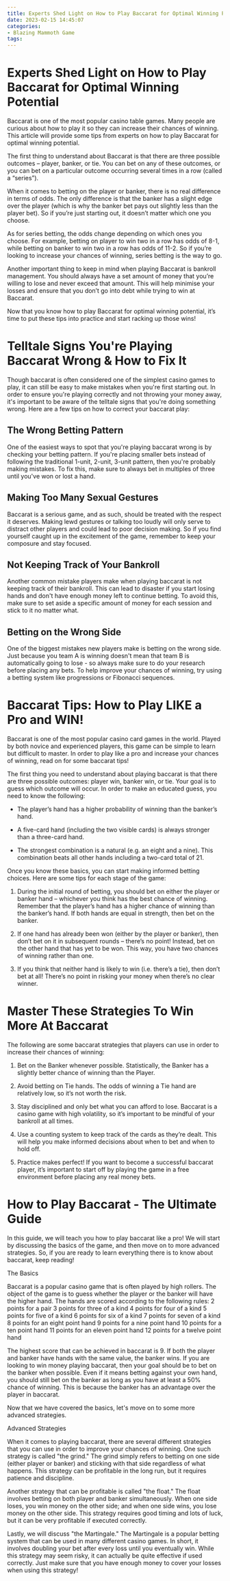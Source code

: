 ```yaml
---
title: Experts Shed Light on How to Play Baccarat for Optimal Winning Potential
date: 2023-02-15 14:45:07
categories:
- Blazing Mammoth Game
tags:
---
```



# Experts Shed Light on How to Play Baccarat for Optimal Winning Potential

Baccarat is one of the most popular casino table games. Many people are curious about how to play it so they can increase their chances of winning. This article will provide some tips from experts on how to play Baccarat for optimal winning potential.

The first thing to understand about Baccarat is that there are three possible outcomes – player, banker, or tie. You can bet on any of these outcomes, or you can bet on a particular outcome occurring several times in a row (called a “series”).

When it comes to betting on the player or banker, there is no real difference in terms of odds. The only difference is that the banker has a slight edge over the player (which is why the banker bet pays out slightly less than the player bet). So if you’re just starting out, it doesn’t matter which one you choose.

As for series betting, the odds change depending on which ones you choose. For example, betting on player to win two in a row has odds of 8-1, while betting on banker to win two in a row has odds of 11-2. So if you’re looking to increase your chances of winning, series betting is the way to go.

Another important thing to keep in mind when playing Baccarat is bankroll management. You should always have a set amount of money that you’re willing to lose and never exceed that amount. This will help minimise your losses and ensure that you don’t go into debt while trying to win at Baccarat.

Now that you know how to play Baccarat for optimal winning potential, it’s time to put these tips into practice and start racking up those wins!

# Telltale Signs You're Playing Baccarat Wrong & How to Fix It

Though baccarat is often considered one of the simplest casino games to play, it can still be easy to make mistakes when you're first starting out. In order to ensure you're playing correctly and not throwing your money away, it's important to be aware of the telltale signs that you're doing something wrong. Here are a few tips on how to correct your baccarat play:

## The Wrong Betting Pattern

One of the easiest ways to spot that you're playing baccarat wrong is by checking your betting pattern. If you're placing smaller bets instead of following the traditional 1-unit, 2-unit, 3-unit pattern, then you're probably making mistakes. To fix this, make sure to always bet in multiples of three until you've won or lost a hand.

## Making Too Many Sexual Gestures

Baccarat is a serious game, and as such, should be treated with the respect it deserves. Making lewd gestures or talking too loudly will only serve to distract other players and could lead to poor decision making. So if you find yourself caught up in the excitement of the game, remember to keep your composure and stay focused.

## Not Keeping Track of Your Bankroll

Another common mistake players make when playing baccarat is not keeping track of their bankroll. This can lead to disaster if you start losing hands and don't have enough money left to continue betting. To avoid this, make sure to set aside a specific amount of money for each session and stick to it no matter what.

## Betting on the Wrong Side

One of the biggest mistakes new players make is betting on the wrong side. Just because you team A is winning doesn't mean that team B is automatically going to lose - so always make sure to do your research before placing any bets. To help improve your chances of winning, try using a betting system like progressions or Fibonacci sequences.

# Baccarat Tips: How to Play LIKE a Pro and WIN!

Baccarat is one of the most popular casino card games in the world. Played by both novice and experienced players, this game can be simple to learn but difficult to master. In order to play like a pro and increase your chances of winning, read on for some baccarat tips!

The first thing you need to understand about playing baccarat is that there are three possible outcomes: player win, banker win, or tie. Your goal is to guess which outcome will occur. In order to make an educated guess, you need to know the following:

* The player’s hand has a higher probability of winning than the banker’s hand.

* A five-card hand (including the two visible cards) is always stronger than a three-card hand.

* The strongest combination is a natural (e.g. an eight and a nine). This combination beats all other hands including a two-card total of 21.

Once you know these basics, you can start making informed betting choices. Here are some tips for each stage of the game:

1) During the initial round of betting, you should bet on either the player or banker hand – whichever you think has the best chance of winning. Remember that the player’s hand has a higher chance of winning than the banker’s hand. If both hands are equal in strength, then bet on the banker.

2) If one hand has already been won (either by the player or banker), then don’t bet on it in subsequent rounds – there’s no point! Instead, bet on the other hand that has yet to be won. This way, you have two chances of winning rather than one.

3) If you think that neither hand is likely to win (i.e. there’s a tie), then don’t bet at all! There’s no point in risking your money when there’s no clear winner.

# Master These Strategies To Win More At Baccarat

The following are some baccarat strategies that players can use in order to increase their chances of winning:

1. Bet on the Banker whenever possible. Statistically, the Banker has a slightly better chance of winning than the Player.

2. Avoid betting on Tie hands. The odds of winning a Tie hand are relatively low, so it’s not worth the risk.

3. Stay disciplined and only bet what you can afford to lose. Baccarat is a casino game with high volatility, so it’s important to be mindful of your bankroll at all times.

4. Use a counting system to keep track of the cards as they’re dealt. This will help you make informed decisions about when to bet and when to hold off.

5. Practice makes perfect! If you want to become a successful baccarat player, it’s important to start off by playing the game in a free environment before placing any real money bets.

# How to Play Baccarat - The Ultimate Guide

In this guide, we will teach you how to play baccarat like a pro! We will start by discussing the basics of the game, and then move on to more advanced strategies. So, if you are ready to learn everything there is to know about baccarat, keep reading!

The Basics

Baccarat is a popular casino game that is often played by high rollers. The object of the game is to guess whether the player or the banker will have the higher hand. The hands are scored according to the following rules:
2 points for a pair
3 points for three of a kind
4 points for four of a kind
5 points for five of a kind
6 points for six of a kind
7 points for seven of a kind
8 points for an eight point hand
9 points for a nine point hand
10 points for a ten point hand
11 points for an eleven point hand
12 points for a twelve point hand

The highest score that can be achieved in baccarat is 9. If both the player and banker have hands with the same value, the banker wins. If you are looking to win money playing baccarat, then your goal should be to bet on the banker when possible. Even if it means betting against your own hand, you should still bet on the banker as long as you have at least a 50% chance of winning. This is because the banker has an advantage over the player in baccarat. 

Now that we have covered the basics, let's move on to some more advanced strategies. 

Advanced Strategies 

When it comes to playing baccarat, there are several different strategies that you can use in order to improve your chances of winning. One such strategy is called "the grind." The grind simply refers to betting on one side (either player or banker) and sticking with that side regardless of what happens. This strategy can be profitable in the long run, but it requires patience and discipline. 

Another strategy that can be profitable is called "the float." The float involves betting on both player and banker simultaneously. When one side loses, you win money on the other side; and when one side wins, you lose money on the other side. This strategy requires good timing and lots of luck, but it can be very profitable if executed correctly. 

Lastly, we will discuss "the Martingale." The Martingale is a popular betting system that can be used in many different casino games. In short, it involves doubling your bet after every loss until you eventually win. While this strategy may seem risky, it can actually be quite effective if used correctly. Just make sure that you have enough money to cover your losses when using this strategy! 